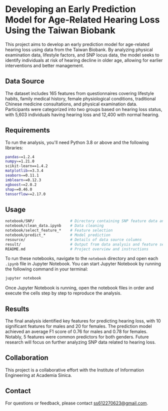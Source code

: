 # Developing an Early Prediction Model for Age-Related Hearing Loss Using the Taiwan Biobank
This project aims to develop an early prediction model for age-related hearing loss using data from the Taiwan Biobank. By analyzing physical examination data, lifestyle factors, and SNP locus data, the model seeks to identify individuals at risk of hearing decline in older age, allowing for earlier interventions and better management.

## Data Source
The dataset includes 165 features from questionnaires covering lifestyle habits, family medical history, female physiological conditions, traditional Chinese medicine consultations, and physical examination data. Participants were categorized into two groups based on hearing loss status, with 5,603 individuals having hearing loss and 12,400 with normal hearing.

## Requirements
To run the analysis, you'll need Python 3.8 or above and the following libraries:
```bash
pandas==1.2.4
numpy==1.21.0
scikit-learn==1.4.2
matplotlib==3.3.4
seaborn==0.11.1
imblearn==0.12.3
xgboost==2.0.2
shap==0.46.0
tensorflow==2.17.0
```

## Usage
```bash
notebook/SNP/                # Directory containing SNP feature data and related analysis
notebook/clean_data.ipynb    # Data cleaning
notebook/select_feature_*    # Feature selection
notebook/predict_*           # Model prediction
resource/                    # Details of data source columns
result/                      # Output from data analysis and feature selections
README.md                    # Project overview and instructions
```

To run these notebooks, navigate to the `notebook` directory and open each `.ipynb` file in Jupyter Notebook. You can start Jupyter Notebook by running the following command in your terminal:
```bash
jupyter notebook
```
Once Jupyter Notebook is running, open the notebook files in order and execute the cells step by step to reproduce the analysis.

## Results
The final analysis identified key features for predicting hearing loss, with 10 significant features for males and 20 for females. The prediction model achieved an average F1 score of 0.76 for males and 0.78 for females. Notably, 5 features were common predictors for both genders. Future research will focus on further analyzing SNP data related to hearing loss.

## Collaboration
This project is a collaborative effort with the Institute of Information Engineering at Academia Sinica.

## Contact
For questions or feedback, please contact ss612270623@gmail.com.
